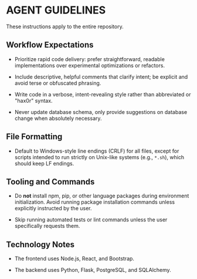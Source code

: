 # AGENT GUIDELINES



These instructions apply to the entire repository.



## Workflow Expectations

- Prioritize rapid code delivery: prefer straightforward, readable implementations over experimental optimizations or refactors.

- Include descriptive, helpful comments that clarify intent; be explicit and avoid terse or obfuscated phrasing.

- Write code in a verbose, intent-revealing style rather than abbreviated or "hax0r" syntax.

- Never update database schema, only provide suggestions on database change when absolutely necessary.


## File Formatting

- Default to Windows-style line endings (CRLF) for all files, except for scripts intended to run strictly on Unix-like systems (e.g., `*.sh`), which should keep LF endings.



## Tooling and Commands

- Do **not** install npm, pip, or other language packages during environment initialization. Avoid running package installation commands unless explicitly instructed by the user.

- Skip running automated tests or lint commands unless the user specifically requests them.



## Technology Notes

- The frontend uses Node.js, React, and Bootstrap.

- The backend uses Python, Flask, PostgreSQL, and SQLAlchemy.
